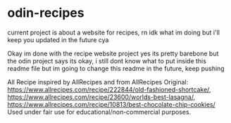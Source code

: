 # odin-recipes

current project is about a website for recipes, rn idk what im doing but i'll keep you updated in the future cya

Okay im done with the recipe website project yes its pretty barebone but the odin project says its okay, i still dont know what to put inside this readme file but im going to change this readme in the future, keep pushing

All Recipe inspired by AllRecipes and from AllRecipes
Original: https://www.allrecipes.com/recipe/222844/old-fashioned-shortcake/, https://www.allrecipes.com/recipe/23600/worlds-best-lasagna/, https://www.allrecipes.com/recipe/10813/best-chocolate-chip-cookies/
Used under fair use for educational/non-commercial purposes.
